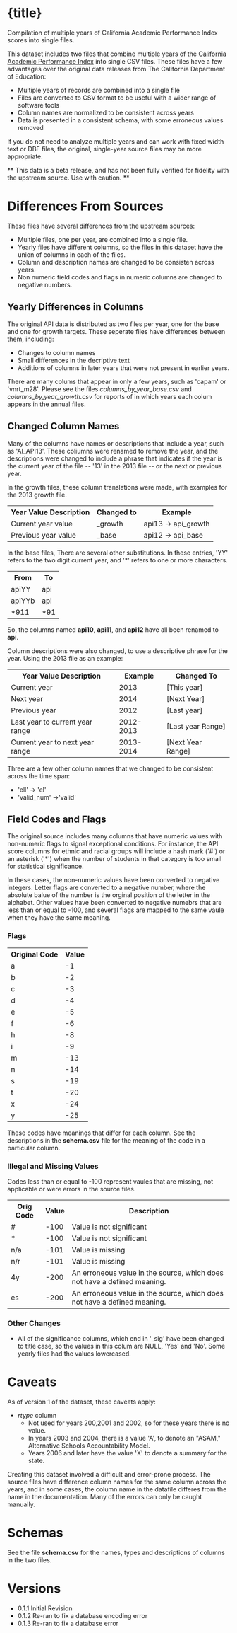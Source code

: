 # {title}

Compilation of multiple years of California Academic Performance Index scores into single files. 

This dataset includes two files that combine multiple years of the [California Academic Performance Index]({website}) into single CSV files. These files have a few advantages over the original data releases from The California Department of Education:

* Multiple years of records are combined into a single file
* Files are converted to CSV format to be useful with a wider range of software tools
* Column names are normalized to be consistent across years
* Data is presented in a consistent schema, with some erroneous values removed

If you do not need to analyze multiple years and can work with fixed width text or DBF files, the original, single-year source files may be more appropriate. 

** This data is a beta release, and has not been fully verified for fidelity with the upstream source. Use with caution. **

# Differences From Sources

These files have several differences from the upstream sources:

* Multiple files, one per year, are combined into a single file.
* Yearly files have different columns, so the files in this dataset have the union of columns in each of the files. 
* Column and description names are changed to be consisten across years. 
* Non numeric field codes and flags in numeric columns are changed to negative numbers. 

## Yearly Differences in Columns

The original API data is distributed as two files per year, one for the base and one for growth targets. These seperate files have differences between them, including: 
     
* Changes to column names
* Small differences in the decriptive text
* Additions of columns in later years that were not present in earlier years. 

There are many colums that appear in only a few years, such as 'capam' or 'vnrt_m28'. Please see the files _columns_by_year_base.csv_ and _columns_by_year_growth.csv_ for reports of in which years each colum appears in the annual files. 

## Changed Column Names

Many of the columns have names or descriptions that include a year, such as 'AI_API13'. These coliumns were renamed to remove the year, and the descriptions were changed to include a phrase that indicates if the year is the current year of the file -- '13' in the 2013 file -- or the next or previous year. 

In the growth files, these column translations were made, with examples for the 2013 growth file.

<table>
    <tr><th>Year Value Description</th><th>Changed to</th><th>Example</th></tr>
    <tr><td>Current year value</td><td>_growth</td><td>api13 -> api_growth</td></tr>
    <tr><td>Previous year value</td><td>_base</td><td>api12 -> api_base</td></tr>
</table>

In the base files, There are several other substitutions. In these entries, 'YY' refers to the two digit current year, and '*' refers to one or more characters.  

<table>
    <tr><th>From</th><th>To</th></tr>
    <tr><td>apiYY</td><td>api</td></tr>
    <tr><td>apiYYb</td><td>api</td></tr>
    <tr><td>*911</td><td>*91</td></tr>
</table>

So, the columns named __api10__, __api11__, and __api12__ have all been renamed to __api__.

Column descriptions were also changed, to use a descriptive phrase for the year. Using the 2013 file as an example:

<table>
    <tr><th>Year Value Description</th><th>Example</th><th>Changed To</th></tr>
    <tr><td>Current year</td><td>2013</td><td>[This year]</td></tr>
    <tr><td>Next year</td><td>2014</td><td>[Next Year]</td></tr>
    <tr><td>Previous year</td><td>2012</td><td>[Last year]</td></tr>
    <tr><td>Last year to current year range</td><td>2012-2013</td><td>[Last year Range]</td></tr>
    <tr><td>Current year to next year range</td><td>2013-2014</td><td>[Next Year Range]</td></tr>
</table>

Three are a few other column names that we changed to be consistent across the time span: 
* 'ell' -> 'el'
* 'valid_num' ->'valid'

## Field Codes and Flags


The original source includes many columns that have numeric values with non-numeric flags to signal exceptional conditions. For instance,  the API score columns for ethnic and racial groups will include a hash mark ('#') or an asterisk ('*') when the number of students in that category is too small for statistical significance. 

In these cases, the non-numeric values have been converted to negative integers. Letter flags are converted to a negative number, where the absolute balue of the number is the orginal position of the letter in the alphabet. Other values have been converted to negative numebrs that are less than or equal to -100, and several flags are mapped to the same vaule when they have the same meaning. 

### Flags


<table>
    <tr><th>Original Code</th><th>Value</th></tr>
    <tr><td>a</td><td>-1</td></tr>
    <tr><td>b</td><td>-2</td></tr>
    <tr><td>c</td><td>-3</td></tr>
    <tr><td>d</td><td>-4</td></tr>
    <tr><td>e</td><td>-5</td></tr>
    <tr><td>f</td><td>-6</td></tr>
    <tr><td>h</td><td>-8</td></tr>
    <tr><td>i</td><td>-9</td></tr>
    <tr><td>m</td><td>-13</td></tr>
    <tr><td>n</td><td>-14</td></tr>
    <tr><td>s</td><td>-19</td></tr>
    <tr><td>t</td><td>-20</td></tr>
    <tr><td>x</td><td>-24</td></tr>
    <tr><td>y</td><td>-25</td></tr>   
</table>

These codes have meanings that differ for each column. See the descriptions in the __schema.csv__ file for the meaning of the code in a particular column. 


### Illegal and Missing Values

Codes less than or equal to -100 represent vaules that are missing, not applicable or were errors in the source files. 

<table>
    <tr><th>Orig Code</th><th>Value</th><th>Description</th></tr>
    <tr><td>#</td><td>-100</td><td>Value is not significant</td></tr>
    <tr><td>*</td><td>-100</td><td>Value is not significant</td></tr>
    <tr><td>n/a</td><td>-101</td><td>Value is missing</td></tr>
    <tr><td>n/r</td><td>-101</td><td> Value is missing</td></tr>
    <tr><td>4y</td><td>-200</td><td>An erroneous value in the source, which does not have a defined meaning. </td></tr>
    <tr><td>es</td><td>-200</td><td>An erroneous value in the source, which does not have a defined meaning. </td></tr>
</table>

### Other Changes

* All of the significance columns, which end in '_sig' have been changed to title case, so the values in this colum are NULL, 'Yes' and 'No'. Some yearly files had the values lowercased. 

# Caveats

As of version 1 of the dataset, these caveats apply: 

* _rtype_ column
    * Not used for years 200,2001 and 2002, so for these years there is no value. 
    * In years 2003 and 2004, there is a value 'A', to denote an "ASAM," Alternative Schools Accountability Model.
    * Years 2006 and later have the value 'X' to denote a summary for the state. 


Creating this dataset involved a difficult and error-prone process. The source files have difference column names for the same column across the years, and in some cases, the column name in the datafile differes from the name in the documentation. Many of the errors can only be caught manually. 

# Schemas    
See the file __schema.csv__ for the names, types and descriptions of columns in the two files. 


# Versions

* 0.1.1 Initial Revision
* 0.1.2 Re-ran to fix a database encoding error
* 0.1.3 Re-ran to fix a database error


